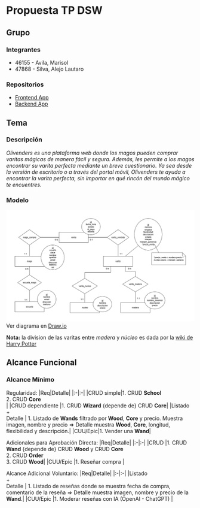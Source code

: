 # Propuesta TP DSW

## Grupo
### Integrantes
* 46155 - Avila, Marisol
* 47868 - Silva, Alejo Lautaro

### Repositorios
* [Frontend App](https://github.com/alejosilvalau/olivenders-frontend)
* [Backend App](https://github.com/alejosilvalau/olivenders-backend)


## Tema
### Descripción
*Olivenders es una plataforma web donde los magos pueden comprar varitas mágicas de manera fácil y segura. Además, les permite a los magos encontrar su varita perfecta mediante un breve cuestionario. Ya sea desde la versión de escritorio o a través del portal móvil, Olivenders te ayuda a encontrar la varita perfecta, sin importar en qué rincón del mundo mágico te encuentres.*


### Modelo
![Diagrama DER](./DER-v5.png)
Ver diagrama en [Draw.io](https://drive.google.com/file/d/1aHBuIdu2SuQJKwL8StDEmREH56euT88r/view?usp=sharing)

**Nota:** la division de las varitas entre *madera* y *núcleo* es dada por la [wiki de Harry Potter](https://harrypotter.fandom.com/es/wiki/Varita)

## Alcance Funcional
### Alcance Mínimo
Regularidad:
|Req|Detalle|
|:-|:-|
|CRUD simple|1. CRUD **School**<br>2. CRUD **Core**<br>|
|CRUD dependiente |1. CRUD **Wizard** {depende de} CRUD **Core**|
|Listado<br>+<br>Detalle | 1. Listado de **Wands** filtrado por **Wood**, **Core** y precio. Muestra imagen, nombre y precio => Detalle muestra **Wood**, **Core**, longitud, flexibilidad y descripción.|
|CUU/Epic|1. Vender una **Wand**|


Adicionales para Aprobación Directa:
|Req|Detalle|
|:-|:-|
|CRUD |1. CRUD **Wand** {depende de} CRUD **Wood** y CRUD **Core** <br/> 2. CRUD **Order** <br/> 3. CRUD **Wood**|
|CUU/Epic |1. Reseñar compra |

Alcance Adicional Voluntario:
|Req|Detalle|
|:-|:-|
|Listado<br>+<br>Detalle | 1. Listado de reseñas donde se muestra fecha de compra, comentario de la reseña => Detalle muestra imagen, nombre y precio de la **Wand**.|
|CUU/Epic |1. Moderar reseñas con IA (OpenAI - ChatGPT) |
